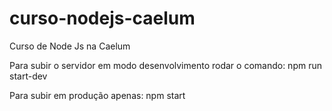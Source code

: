 # curso-nodejs-caelum
Curso de Node Js na Caelum

Para subir o servidor em modo desenvolvimento rodar o comando:
npm run start-dev

Para subir em produção apenas:
npm start